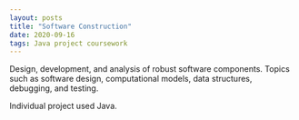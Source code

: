 ```yaml
---
layout: posts
title: "Software Construction"
date: 2020-09-16
tags: Java project coursework
---
```

Design, development, and analysis of robust software components. Topics such as software design, computational models, data structures, debugging, and testing.

Individual project used Java.